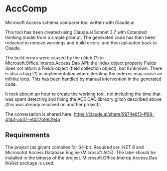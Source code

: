 # AccComp
Microsoft Access schema comparer tool written with Claude.ai

This tool has been created using Claude.ai Sonnet 3.7 with Extended thinking model from a simple prompt. The generated code has then been redacted to remove warnings and build errors, and then uploaded back to Claude. 

The build errors were caused by the glitch (?) in Microsoft.Office.Interop.Access.Dao API: the Index object property Fields does not return a Fields object (field collection object), but IUnknown. There is also a bug (?) in implementation where iterating the indexes may cause an infinite loop. This has been handled by manual intervention in the generated code.

It took abount an hour to create the working tool, not including the time that was spent detecting and fixing the ACE DAO librabry glitch described above (this was already resolved on another project).

The conversation is shared here: https://claude.ai/share/9974e6f3-ff88-4143-ab37-ef427b96294a

## Requirements

The project (as given) compiles for 64-bit. Required are .NET 8 and Microsofot Access Database Engine (Microsoft ACE). The later should be installed in the bitness of the project. Microsoft.Office.Interop.Access.Dao NuGet package is used.

